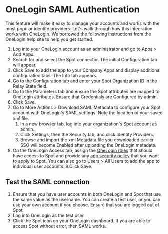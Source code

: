 # OneLogin SAML Authentication

This feature will make it easy to manage your accounts and works with the most popular identity providers. Let's walk through how this integration works with OneLogin. We borrowed the following instructions from the OneLogin help site to help you get started.

1. Log into your OneLogin account as an administrator and go to Apps > Add Apps.
2. Search for and select the Spot connector. The initial Configuration tab will appear.
3. Click Save to add the app to your Company Apps and display additional configuration tabs. The Info tab appears.
4. Go to the Configuration tab and enter your Spot Organization ID in the Relay State field.
5. Go to the Parameters tab and ensure the Spot attributes are mapped to OneLogin attributes. Ensure that Credentials are Configured by admin.
6. Click Save.
7. Go to More Actions > Download SAML Metadata to configure your Spot account with OneLogin's SAML settings. Note the location of your saved xml file.
   1. In a new browser tab, log into your organization's Spot account as admin.
   2. Click Settings, then the Security tab, and click Identity Providers.
   3. Browse and import the xml Metadata file you downloaded earlier. SSO will become Enabled after uploading the OneLogin metadata.
8. On the OneLogin Access tab, assign the [OneLogin roles](https://support.onelogin.com/hc/en-us/articles/202123144-Roles) that should have access to Spot and provide any [app security policy](https://support.onelogin.com/hc/en-us/articles/202361530) that you want to apply to Spot. You can also go to Users > All Users to add the app to individual user accounts.
   9.Click Save.

## Test the SAML connection

1. Ensure that you have user accounts in both OneLogin and Spot that use the same value as the username. You can create a test user, or you can use your own account if you choose.
   Ensure that you are logged out of Spot.
2. Log into OneLogin as the test user.
3. Click the Spot icon on your OneLogin dashboard. If you are able to access Spot without error, then SAML works.
